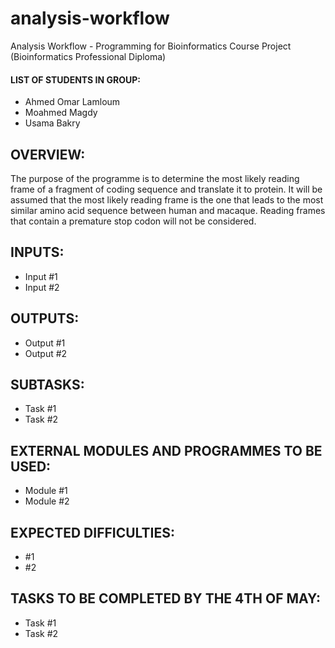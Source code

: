 # analysis-workflow
Analysis Workflow - Programming for Bioinformatics Course Project (Bioinformatics Professional Diploma)

#### LIST OF STUDENTS IN GROUP:
- Ahmed Omar Lamloum
- Moahmed Magdy
- Usama Bakry

## OVERVIEW:
The purpose of the programme is to determine the most likely reading frame of a fragment of coding sequence and translate it to protein. It will be assumed that the most likely reading frame is the one that leads to the most similar amino acid sequence between human and macaque. Reading frames that contain a premature stop codon will not be considered.

## INPUTS:
- Input #1
- Input #2

## OUTPUTS:
- Output #1
- Output #2

## SUBTASKS:
- Task #1
- Task #2

## EXTERNAL MODULES AND PROGRAMMES TO BE USED:
- Module #1
- Module #2

## EXPECTED DIFFICULTIES:
- #1
- #2

## TASKS TO BE COMPLETED BY THE 4TH OF MAY:
- Task #1
- Task #2 
